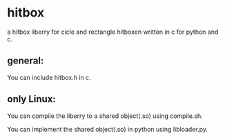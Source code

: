 # hitbox

a hitbox liberry for cicle and rectangle hitboxen written in c for python and c.

## general:
You can include hitbox.h in c.

## only Linux:

You can compile the liberry to a shared object(.so) using compile.sh.

You can implement the shared object(.so) in python using libloader.py.

